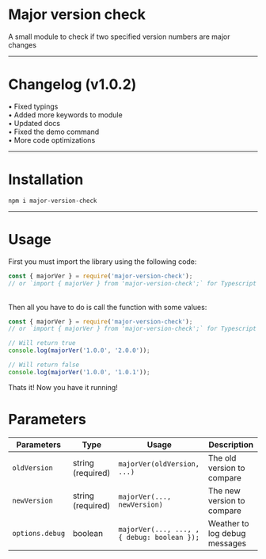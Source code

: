 # Major version check
A small module to check if two specified version numbers are major changes

---

# Changelog (v1.0.2)

• Fixed typings \
• Added more keywords to module \
• Updated docs \
• Fixed the demo command \
• More code optimizations 

---

# Installation
```
npm i major-version-check
```

---

# Usage
First you must import the library using the following code:
```javascript
const { majorVer } = require('major-version-check');
// or `import { majorVer } from 'major-version-check';` for Typescript users
```
\
Then all you have to do is call the function with some values:
```javascript
const { majorVer } = require('major-version-check');
// or `import { majorVer } from 'major-version-check';` for Typescript users

// Will return true
console.log(majorVer('1.0.0', '2.0.0'));

// Will return false
console.log(majorVer('1.0.0', '1.0.1'));
```
Thats it! Now you have it running!

# Parameters

| Parameters    | Type    | Usage                                  | Description                   |
|---------------|---------|----------------------------------------|-------------------------------|
| `oldVersion`    | string (required) | `majorVer(oldVersion, ...)`              | The old version to compare    |
| `newVersion`    | string (required) | `majorVer(..., newVersion)`              | The new version to compare |
| `options.debug` | boolean | `majorVer(..., ..., , { debug: boolean });` | Weather to log debug messages |
